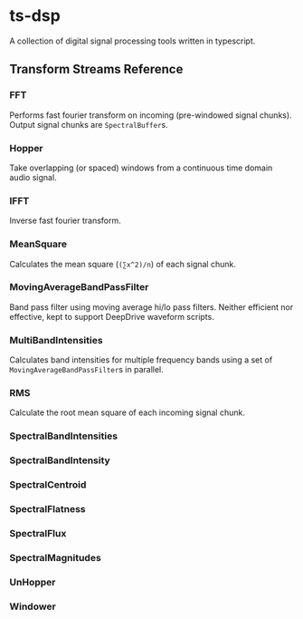 # ts-dsp
A collection of digital signal processing tools written in typescript.

## Transform Streams Reference
### FFT
Performs fast fourier transform on incoming (pre-windowed signal chunks). Output signal chunks are `SpectralBuffer`s.

### Hopper
Take overlapping (or spaced) windows from a continuous time domain audio signal.

### IFFT
Inverse fast fourier transform.

### MeanSquare
Calculates the mean square (`(∑x^2)/n`) of each signal chunk.

### MovingAverageBandPassFilter
Band pass filter using moving average hi/lo pass filters. Neither efficient nor effective, kept to support DeepDrive waveform scripts.

### MultiBandIntensities
Calculates band intensities for multiple frequency bands using a set of `MovingAverageBandPassFilter`s in parallel.

### RMS
Calculate the root mean square of each incoming signal chunk.

### SpectralBandIntensities
### SpectralBandIntensity
### SpectralCentroid
### SpectralFlatness
### SpectralFlux
### SpectralMagnitudes
### UnHopper
### Windower